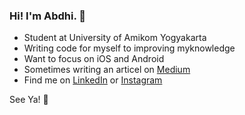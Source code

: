 ### Hi! I'm Abdhi. 👋
  - Student at University of Amikom Yogyakarta
  - Writing code for myself to improving myknowledge
  - Want to focus on iOS and Android
  - Sometimes writing an articel on [Medium](https://medium.com/abdhilabs)
  - Find me on [LinkedIn](https://linkedin.com/in/rizaabdhi) or [Instagram](https://www.instagram.com/abdhii__/?hl=id)

See Ya! 👋
